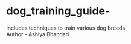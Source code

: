 # dog_training_guide-
Includes techniques to train various dog breeds 
<br>
Author - Ashiya Bhandari 
